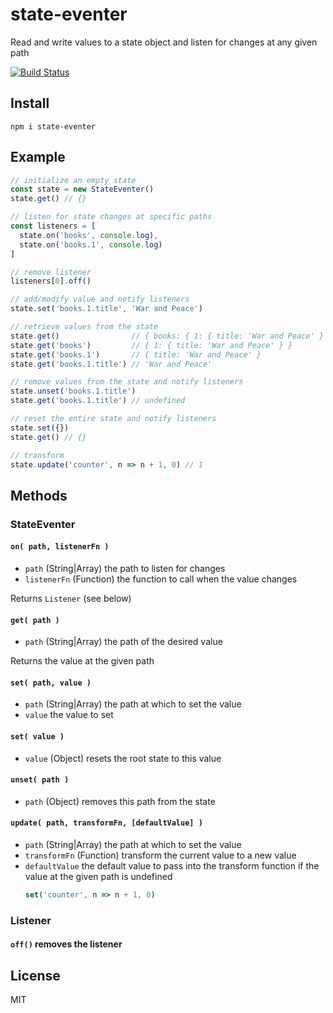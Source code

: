 # state-eventer

Read and write values to a state object and listen for changes at any given path

[![Build Status](https://travis-ci.org/will123195/state-eventer.svg?branch=master)](https://travis-ci.org/will123195/state-eventer)

## Install

```
npm i state-eventer
```

## Example

```js
// initialize an empty state
const state = new StateEventer()
state.get() // {}

// listen for state changes at specific paths
const listeners = [
  state.on('books', console.log),
  state.on('books.1', console.log)
]

// remove listener
listeners[0].off()

// add/modify value and notify listeners
state.set('books.1.title', 'War and Peace')

// retrieve values from the state
state.get()                // { books: { 1: { title: 'War and Peace' } } }
state.get('books')         // { 1: { title: 'War and Peace' } }
state.get('books.1')       // { title: 'War and Peace' }
state.get('books.1.title') // 'War and Peace'

// remove values from the state and notify listeners
state.unset('books.1.title')
state.get('books.1.title') // undefined

// reset the entire state and notify listeners
state.set({})
state.get() // {}

// transform
state.update('counter', n => n + 1, 0) // 1
```

## Methods

### StateEventer

#### `on( path, listenerFn )`
- `path` (String|Array) the path to listen for changes
- `listenerFn` (Function) the function to call when the value changes

Returns `Listener` (see below)

#### `get( path )`
- `path` (String|Array) the path of the desired value

Returns the value at the given path

#### `set( path, value )`
- `path` (String|Array) the path at which to set the value
- `value` the value to set

#### `set( value )`
- `value` (Object) resets the root state to this value

#### `unset( path )`
- `path` (Object) removes this path from the state

#### `update( path, transformFn, [defaultValue] )`
- `path` (String|Array) the path at which to set the value
- `transformFn` (Function) transform the current value to a new value
- `defaultValue` the default value to pass into the transform function if the value at the given path is undefined
  ```js
  set('counter', n => n + 1, 0)
  ```

### Listener

#### `off()` removes the listener

## License

MIT
